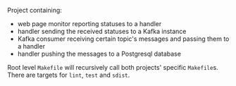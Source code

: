 Project containing:
 * web page monitor reporting statuses to a handler
 * handler sending the received statuses to a Kafka instance
 * Kafka consumer receiving certain topic's messages and passing them to a handler
 * handler pushing the messages to a Postgresql database

 Root level `Makefile` will recursively call both projects' specific `Makefile`s. There are targets for `lint`, `test` and `sdist`.
